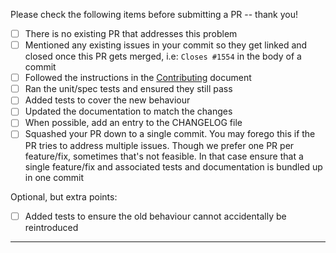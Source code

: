 Please check the following items before submitting a PR -- thank you!

- [ ] There is no existing PR that addresses this problem
- [ ] Mentioned any existing issues in your commit so they get linked and
  closed once this PR gets merged, i.e: `Closes #1554` in the body of a commit
- [ ] Followed the instructions in the [Contributing](CONTRIBUTING.md) document
- [ ] Ran the unit/spec tests and ensured they still pass
- [ ] Added tests to cover the new behaviour
- [ ] Updated the documentation to match the changes
- [ ] When possible, add an entry to the CHANGELOG file
- [ ] Squashed your PR down to a single commit. You may forego this if the PR
  tries to address multiple issues. Though we prefer one PR per feature/fix,
  sometimes that's not feasible. In that case ensure that a single feature/fix
  and associated tests and documentation is bundled up in one commit

Optional, but extra points:

- [ ] Added tests to ensure the old behaviour cannot accidentally be
  reintroduced

- - -

<!--
Please provide further information about your PR.
It should contain all the necessary information for the maintainers to be
able to understand the issue at hand and the code behind fixing it.

PROVIDE THIS INFORMATION OUTSIDE OF THIS COMMENT BLOCK OR DELETE THIS BLOCK
-->
